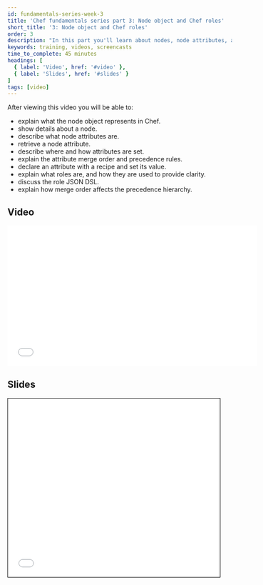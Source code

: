 ```yaml
---
id: fundamentals-series-week-3
title: 'Chef fundamentals series part 3: Node object and Chef roles'
short_title: '3: Node object and Chef roles'
order: 3
description: "In this part you'll learn about nodes, node attributes, and roles."
keywords: training, videos, screencasts
time_to_complete: 45 minutes
headings: [
  { label: 'Video', href: '#video' },
  { label: 'Slides', href: '#slides' }
]
tags: [video]
---
```

After viewing this video you will be able to:

* explain what the node object represents in Chef.
* show details about a node.
* describe what node attributes are.
* retrieve a node attribute.
* describe where and how attributes are set.
* explain the attribute merge order and precedence rules.
* declare an attribute with a recipe and set its value.
* explain what roles are, and how they are used to provide clarity.
* discuss the role JSON DSL.
* explain how merge order affects the precedence hierarchy.

## Video

<iframe width="560" height="315" src="//www.youtube.com/embed/nQogf89hgnM" frameborder="0" allowfullscreen></iframe>

## Slides

<iframe style="border: 1px solid black;" src="//www.slideshare.net/slideshow/embed_code/35439974" width="476" height="400" frameborder="0" marginwidth="0" marginheight="0" scrolling="no"></iframe>
